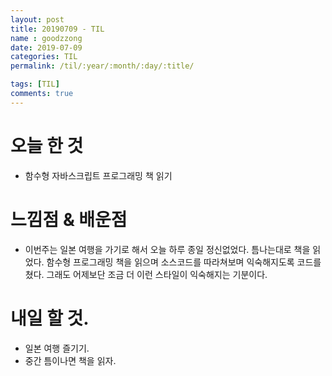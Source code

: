 ```yaml
---
layout: post
title: 20190709 - TIL
name : goodzzong
date: 2019-07-09
categories: TIL
permalink: /til/:year/:month/:day/:title/

tags: [TIL]
comments: true
---
```


# 오늘 한 것

- 함수형 자바스크립트 프로그래밍 책 읽기 

# 느낌점 & 배운점

- 이번주는 일본 여행을 가기로 해서 오늘 하루 종일 정신없었다.
  틈나는대로 책을 읽었다. 함수형 프로그래밍 책을 읽으며 소스코드를 따라쳐보며 
	익숙해지도록 코드를 쳤다. 그래도 어제보단 조금 더 이런 스타일이 익숙해지는 기분이다.



# 내일 할 것.

- 일본 여행 즐기기.
- 중간 틈이나면 책을 읽자.


